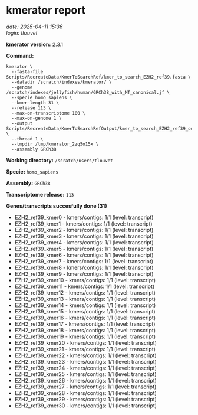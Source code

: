 # kmerator report
*date: 2025-04-11 15:36*  
*login: tlouvet*

**kmerator version:** 2.3.1

**Command:**

```
kmerator \
  --fasta-file Scripts/RecreateData/KmerToSearchRef/kmer_to_search_EZH2_ref39.fasta \
  --datadir /scratch/indexes/kmerator/ \
  --genome /scratch/indexes/jellyfish/human/GRCh38_with_MT_canonical.jf \
  --specie homo_sapiens \
  --kmer-length 31 \
  --release 113 \
  --max-on-transcriptome 100 \
  --max-on-genome 1 \
  --output Scripts/RecreateData/KmerToSearchRefOutput/kmer_to_search_EZH2_ref39_output \
  --thread 1 \
  --tmpdir /tmp/kmerator_2zq5o15x \
  --assembly GRCh38
```

**Working directory:** `/scratch/users/tlouvet`

**Specie:** `homo_sapiens`

**Assembly:** `GRCh38`

**Transcriptome release:** `113`

**Genes/transcripts succesfully done (31)**

- EZH2_ref39_kmer0 - kmers/contigs: 1/1 (level: transcript)
- EZH2_ref39_kmer1 - kmers/contigs: 1/1 (level: transcript)
- EZH2_ref39_kmer2 - kmers/contigs: 1/1 (level: transcript)
- EZH2_ref39_kmer3 - kmers/contigs: 1/1 (level: transcript)
- EZH2_ref39_kmer4 - kmers/contigs: 1/1 (level: transcript)
- EZH2_ref39_kmer5 - kmers/contigs: 1/1 (level: transcript)
- EZH2_ref39_kmer6 - kmers/contigs: 1/1 (level: transcript)
- EZH2_ref39_kmer7 - kmers/contigs: 1/1 (level: transcript)
- EZH2_ref39_kmer8 - kmers/contigs: 1/1 (level: transcript)
- EZH2_ref39_kmer9 - kmers/contigs: 1/1 (level: transcript)
- EZH2_ref39_kmer10 - kmers/contigs: 1/1 (level: transcript)
- EZH2_ref39_kmer11 - kmers/contigs: 1/1 (level: transcript)
- EZH2_ref39_kmer12 - kmers/contigs: 1/1 (level: transcript)
- EZH2_ref39_kmer13 - kmers/contigs: 1/1 (level: transcript)
- EZH2_ref39_kmer14 - kmers/contigs: 1/1 (level: transcript)
- EZH2_ref39_kmer15 - kmers/contigs: 1/1 (level: transcript)
- EZH2_ref39_kmer16 - kmers/contigs: 1/1 (level: transcript)
- EZH2_ref39_kmer17 - kmers/contigs: 1/1 (level: transcript)
- EZH2_ref39_kmer18 - kmers/contigs: 1/1 (level: transcript)
- EZH2_ref39_kmer19 - kmers/contigs: 1/1 (level: transcript)
- EZH2_ref39_kmer20 - kmers/contigs: 1/1 (level: transcript)
- EZH2_ref39_kmer21 - kmers/contigs: 1/1 (level: transcript)
- EZH2_ref39_kmer22 - kmers/contigs: 1/1 (level: transcript)
- EZH2_ref39_kmer23 - kmers/contigs: 1/1 (level: transcript)
- EZH2_ref39_kmer24 - kmers/contigs: 1/1 (level: transcript)
- EZH2_ref39_kmer25 - kmers/contigs: 1/1 (level: transcript)
- EZH2_ref39_kmer26 - kmers/contigs: 1/1 (level: transcript)
- EZH2_ref39_kmer27 - kmers/contigs: 1/1 (level: transcript)
- EZH2_ref39_kmer28 - kmers/contigs: 1/1 (level: transcript)
- EZH2_ref39_kmer29 - kmers/contigs: 1/1 (level: transcript)
- EZH2_ref39_kmer30 - kmers/contigs: 1/1 (level: transcript)
